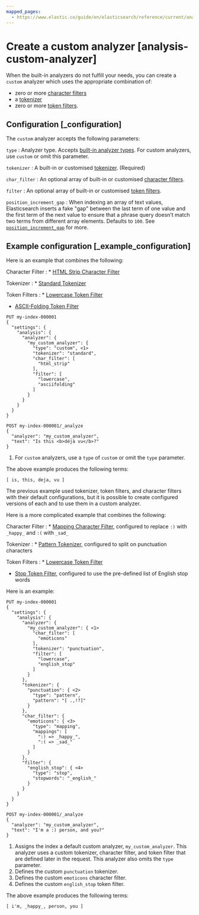 ```yaml
---
mapped_pages:
  - https://www.elastic.co/guide/en/elasticsearch/reference/current/analysis-custom-analyzer.html
---
```


# Create a custom analyzer [analysis-custom-analyzer]

When the built-in analyzers do not fulfill your needs, you can create a `custom` analyzer which uses the appropriate combination of:

* zero or more [character filters](asciidocalypse://docs/elasticsearch/docs/reference/data-analysis/text-analysis/character-filter-reference.md)
* a [tokenizer](asciidocalypse://docs/elasticsearch/docs/reference/data-analysis/text-analysis/tokenizer-reference.md)
* zero or more [token filters](asciidocalypse://docs/elasticsearch/docs/reference/data-analysis/text-analysis/token-filter-reference.md).


## Configuration [_configuration] 

The `custom` analyzer accepts the following parameters:

`type`
:   Analyzer type. Accepts [built-in analyzer types](asciidocalypse://docs/elasticsearch/docs/reference/data-analysis/text-analysis/analyzer-reference.md). For custom analyzers, use `custom` or omit this parameter.

`tokenizer`
:   A built-in or customised [tokenizer](asciidocalypse://docs/elasticsearch/docs/reference/data-analysis/text-analysis/tokenizer-reference.md). (Required)

`char_filter`
:   An optional array of built-in or customised [character filters](asciidocalypse://docs/elasticsearch/docs/reference/data-analysis/text-analysis/character-filter-reference.md).

`filter`
:   An optional array of built-in or customised [token filters](asciidocalypse://docs/elasticsearch/docs/reference/data-analysis/text-analysis/token-filter-reference.md).

`position_increment_gap`
:   When indexing an array of text values, Elasticsearch inserts a fake "gap" between the last term of one value and the first term of the next value to ensure that a phrase query doesn’t match two terms from different array elements. Defaults to `100`. See [`position_increment_gap`](asciidocalypse://docs/elasticsearch/docs/reference/elasticsearch/mapping-reference/position-increment-gap.md) for more.


## Example configuration [_example_configuration] 

Here is an example that combines the following:

Character Filter
:   * [HTML Strip Character Filter](asciidocalypse://docs/elasticsearch/docs/reference/data-analysis/text-analysis/analysis-htmlstrip-charfilter.md)


Tokenizer
:   * [Standard Tokenizer](asciidocalypse://docs/elasticsearch/docs/reference/data-analysis/text-analysis/analysis-standard-tokenizer.md)


Token Filters
:   * [Lowercase Token Filter](asciidocalypse://docs/elasticsearch/docs/reference/data-analysis/text-analysis/analysis-lowercase-tokenfilter.md)
* [ASCII-Folding Token Filter](asciidocalypse://docs/elasticsearch/docs/reference/data-analysis/text-analysis/analysis-asciifolding-tokenfilter.md)


```console
PUT my-index-000001
{
  "settings": {
    "analysis": {
      "analyzer": {
        "my_custom_analyzer": {
          "type": "custom", <1>
          "tokenizer": "standard",
          "char_filter": [
            "html_strip"
          ],
          "filter": [
            "lowercase",
            "asciifolding"
          ]
        }
      }
    }
  }
}

POST my-index-000001/_analyze
{
  "analyzer": "my_custom_analyzer",
  "text": "Is this <b>déjà vu</b>?"
}
```

1. For `custom` analyzers, use a `type` of `custom` or omit the `type` parameter.


The above example produces the following terms:

```text
[ is, this, deja, vu ]
```

The previous example used tokenizer, token filters, and character filters with their default configurations, but it is possible to create configured versions of each and to use them in a custom analyzer.

Here is a more complicated example that combines the following:

Character Filter
:   * [Mapping Character Filter](asciidocalypse://docs/elasticsearch/docs/reference/data-analysis/text-analysis/analysis-mapping-charfilter.md), configured to replace `:)` with `_happy_` and `:(` with `_sad_`


Tokenizer
:   * [Pattern Tokenizer](asciidocalypse://docs/elasticsearch/docs/reference/data-analysis/text-analysis/analysis-pattern-tokenizer.md), configured to split on punctuation characters


Token Filters
:   * [Lowercase Token Filter](asciidocalypse://docs/elasticsearch/docs/reference/data-analysis/text-analysis/analysis-lowercase-tokenfilter.md)
* [Stop Token Filter](asciidocalypse://docs/elasticsearch/docs/reference/data-analysis/text-analysis/analysis-stop-tokenfilter.md), configured to use the pre-defined list of English stop words


Here is an example:

```console
PUT my-index-000001
{
  "settings": {
    "analysis": {
      "analyzer": {
        "my_custom_analyzer": { <1>
          "char_filter": [
            "emoticons"
          ],
          "tokenizer": "punctuation",
          "filter": [
            "lowercase",
            "english_stop"
          ]
        }
      },
      "tokenizer": {
        "punctuation": { <2>
          "type": "pattern",
          "pattern": "[ .,!?]"
        }
      },
      "char_filter": {
        "emoticons": { <3>
          "type": "mapping",
          "mappings": [
            ":) => _happy_",
            ":( => _sad_"
          ]
        }
      },
      "filter": {
        "english_stop": { <4>
          "type": "stop",
          "stopwords": "_english_"
        }
      }
    }
  }
}

POST my-index-000001/_analyze
{
  "analyzer": "my_custom_analyzer",
  "text": "I'm a :) person, and you?"
}
```

1. Assigns the index a default custom analyzer, `my_custom_analyzer`. This analyzer uses a custom tokenizer, character filter, and token filter that are defined later in the request. This analyzer also omits the `type` parameter.
2. Defines the custom `punctuation` tokenizer.
3. Defines the custom `emoticons` character filter.
4. Defines the custom `english_stop` token filter.


The above example produces the following terms:

```text
[ i'm, _happy_, person, you ]
```

